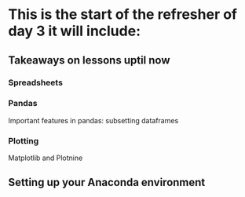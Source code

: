 # This is the start of the refresher of day 3 it will include:

## Takeaways on lessons uptil now

### Spreadsheets
### Pandas
Important features in pandas: subsetting dataframes
### Plotting
Matplotlib and Plotnine





## Setting up your Anaconda environment


